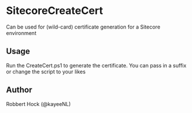 # SitecoreCreateCert #

Can be used for (wild-card) certificate generation for a Sitecore environment

## Usage ##

Run the CreateCert.ps1 to generate the certificate. You can pass in a suffix or change the script to your likes

## Author ##
Robbert Hock (@kayeeNL)